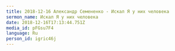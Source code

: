 ```yaml
---
title: 2018-12-16 Александр Семененко - Искал Я у них человека
sermon_name: Искал Я у них человека
date: 2018-12-16T17:13:44.751Z
media_id: pFGsu7F4
language: Ru
person_id: igric46j
---
```


